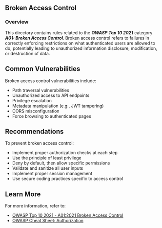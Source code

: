 ## Broken Access Control

### Overview

This directory contains rules related to the ***OWASP Top 10 2021*** category ***A01: Broken Access Control***. Broken access control refers to failures in correctly enforcing restrictions on what authenticated users are allowed to do, potentially leading to unauthorized information disclosure, modification, or destruction of data.

## Common Vulnerabilities

Broken access control vulnerabilities include:

 - Path traversal vulnerabilities
 - Unauthorized access to API endpoints
 - Privilege escalation
 - Metadata manipulation (e.g., JWT tampering)
 - CORS misconfiguration
 - Force browsing to authenticated pages

## Recommendations

To prevent broken access control:

 - Implement proper authorization checks at each step
 - Use the principle of least privilege
 - Deny by default, then allow specific permissions
 - Validate and sanitize all user inputs
 - Implement proper session management
 - Use secure coding practices specific to access control

## Learn More

For more information, refer to:

 - [OWASP Top 10 2021 - A01:2021 Broken Access Control](https://owasp.org/Top10/A01_2021-Broken_Access_Control/)
 - [OWASP Cheat Sheet: Authorization](https://cheatsheetseries.owasp.org/cheatsheets/Authorization_Cheat_Sheet.html)